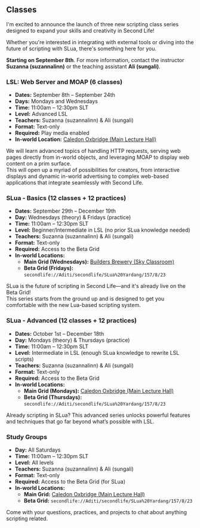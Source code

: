 ## Classes

I'm excited to announce the launch of three new scripting class series designed to expand your skills and creativity in Second Life!  

Whether you're interested in integrating with external tools or diving into the future of scripting with SLua, there's something here for you.  

**Starting on September 8th**. For more information, contact the instructor **Suzanna (suzannalinn)** or the teaching assistant **Ali (sungali)**.

### LSL: Web Server and MOAP (6 classes)

- **Dates:** September 8th – September 24th  
- **Days:** Mondays and Wednesdays  
- **Time:** 11:00am – 12:30pm SLT  
- **Level:** Advanced LSL  
- **Teachers:** Suzanna (suzannalinn) & Ali (sungali)  
- **Format:** Text-only  
- **Required:** Play media enabled  
- **In-world Location:** [Caledon Oxbridge (Main Lecture Hall)](http://maps.secondlife.com/secondlife/Caledon%20Oxbridge/72/140/29)  

We will learn advanced topics of handling HTTP requests, serving web pages directly from in-world objects, and leveraging MOAP to display web content on a prim surface.  
This will open up a myriad of possibilities for creators, from interactive displays and dynamic in-world advertising to complex web-based applications that integrate seamlessly with Second Life.


### SLua - Basics (12 classes + 12 practices)

- **Dates:** September 29th – December 19th  
- **Day:** Wednesdays (theory) & Fridays (practice)  
- **Time:** 11:00am – 12:30pm SLT  
- **Level:** Beginner/Intermediate in LSL (no prior SLua knowledge needed)  
- **Teachers:** Suzanna (suzannalinn) & Ali (sungali)  
- **Format:** Text-only  
- **Required:** Access to the Beta Grid  
- **In-world Locations:**  
  - **Main Grid (Wednesdays):** [Builders Brewery (Sky Classroom)](https://maps.secondlife.com/secondlife/Builders%20Brewery/59/73/607)  
  - **Beta Grid (Fridays):** `secondlife://Aditi/secondlife/SLua%20Yardang/157/8/23`  

SLua is the future of scripting in Second Life—and it's already live on the Beta Grid!  
This series starts from the ground up and is designed to get you comfortable with the new Lua-based scripting system.

### SLua - Advanced (12 classes + 12 practices)

- **Dates:** October 1st – December 18th  
- **Day:** Mondays (theory) & Thursdays (practice)  
- **Time:** 11:00am – 12:30pm SLT  
- **Level:** Intermediate in LSL (enough SLua knowledge to rewrite LSL scripts)  
- **Teachers:** Suzanna (suzannalinn) & Ali (sungali)  
- **Format:** Text-only  
- **Required:** Access to the Beta Grid  
- **In-world Locations:**  
  - **Main Grid (Mondays):** [Caledon Oxbridge (Main Lecture Hall)](http://maps.secondlife.com/secondlife/Caledon%20Oxbridge/72/140/29)  
  - **Beta Grid (Thursdays):** `secondlife://Aditi/secondlife/SLua%20Yardang/157/8/23`  

Already scripting in SLua? This advanced series unlocks powerful features and techniques that go far beyond what’s possible with LSL.

### Study Groups

- **Day:** All Saturdays  
- **Time:** 11:00am – 12:30pm SLT  
- **Level:** All levels  
- **Teachers:** Suzanna (suzannalinn) & Ali (sungali)  
- **Format:** Text-only  
- **Required:** Access to the Beta Grid (for SLua)  
- **In-world Locations:**  
  - **Main Grid:** [Caledon Oxbridge (Main Lecture Hall)](http://maps.secondlife.com/secondlife/Caledon%20Oxbridge/72/140/29)  
  - **Beta Grid:** `secondlife://Aditi/secondlife/SLua%20Yardang/157/8/23`  

Come with your questions, practices, and projects to chat about anything scripting related.
